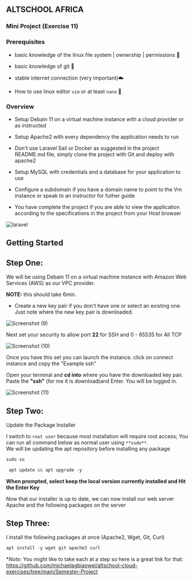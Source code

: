 ## **ALTSCHOOL AFRICA**

### **Mini Project (Exercise 11)**

### Prerequisites
- basic knowledge of the linux file system | ownership | permissions 🐧

- basic knowledge of git 🚦

- stable internet connection (very important)☁️

-  How to use linux editor `vim` or at least `nano` 📝

### Overview

- Setup Debain 11 on a virtual machine instance with a cloud provider or as instructed

- Setup Apache2 with every dependency the application needs to run

- Don't use Laravel Sail or Docker as suggested in the project README.md file, simply clone the project with Git and deploy with apache2

- Setup MySQL with credentials and a database for your application to use

- Configure a subdomain if you have a domain name to point to the Vm instance or speak to an instructor for futher guide

- You have complete the project if you are able to view the application according to the specifications in the project from your Host browser

![laravel](https://user-images.githubusercontent.com/69207791/198589053-388f85f0-9ab4-4201-b561-7923f97d2f09.png)

## **Getting Started**

## **Step One:**

We will be using Debain 11 on a virtual machine instance with Amazon Web Services (AWS) as our VPC provider.

**NOTE:**   this should take 6min. 

- Create a new key pair if you don't have one or select an existing one. Just note where the new key pair 
is downloaded.

![Screenshot (9)](https://user-images.githubusercontent.com/69207791/198605842-1b047bfd-087e-4f8e-9aa7-2a59c98f4791.png)

Next set your security to allow port **22** for SSH and 0 - 65535 for All TCP

![Screenshot (10)](https://user-images.githubusercontent.com/69207791/198609826-abbb3ddf-9109-41db-ab9c-909d6afcc717.png)

Once you have this set you can launch the instance. click on connect instance and copy the "Example ssh"

Open your terminal and **cd into** where you have the downloaded key pair. Paste the **"ssh"** (for me it is download)and Enter. You will be logged in.

![Screenshot (11)](https://user-images.githubusercontent.com/69207791/198623362-b2d38f3a-5f78-44d3-a813-f96dc563fbc5.png)

## **Step Two:** 

Update the Package Installer

I switch to `root user` because most installation will require root access; You can run all command below as normal user using ``**sudo**``.
<br> We will be updating the apt repository before installing any package

```php
sudo su
```

```php
 apt update && apt upgrade -y
```

**When prompted, select keep the local version currently installed and Hit the Enter Key**

Now that our installer is up to date, we can now install our web server Apache and the following packages on the server

## **Step Three:**

I install the following packages at once (Apache2, Wget, Git, Curl)

```php
apt install -y wget git apache2 curl
```
**Note:* You might like to take each at a step so here is a great link for that: <br>
https://github.com/michaelagbiaowei/altschool-cloud-exercises/tree/main/Semester-Project









